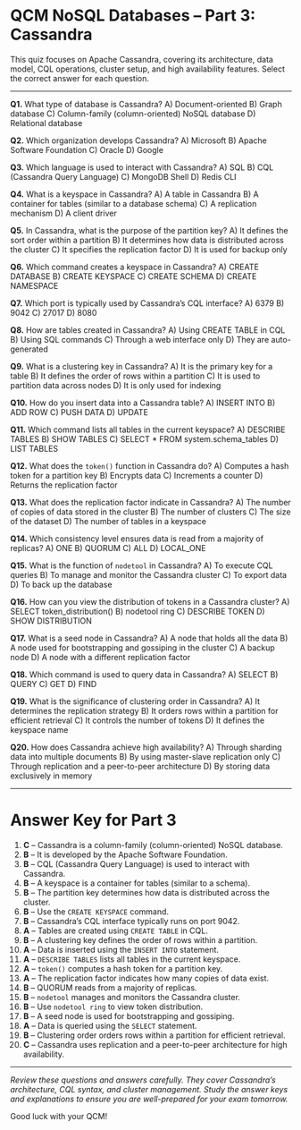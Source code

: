 # QCM NoSQL Databases – Part 3: Cassandra

This quiz focuses on Apache Cassandra, covering its architecture, data model, CQL operations, cluster setup, and high availability features.
Select the correct answer for each question.

---

**Q1.** What type of database is Cassandra?
A) Document-oriented
B) Graph database
C) Column-family (column-oriented) NoSQL database
D) Relational database

**Q2.** Which organization develops Cassandra?
A) Microsoft
B) Apache Software Foundation
C) Oracle
D) Google

**Q3.** Which language is used to interact with Cassandra?
A) SQL
B) CQL (Cassandra Query Language)
C) MongoDB Shell
D) Redis CLI

**Q4.** What is a keyspace in Cassandra?
A) A table in Cassandra
B) A container for tables (similar to a database schema)
C) A replication mechanism
D) A client driver

**Q5.** In Cassandra, what is the purpose of the partition key?
A) It defines the sort order within a partition
B) It determines how data is distributed across the cluster
C) It specifies the replication factor
D) It is used for backup only

**Q6.** Which command creates a keyspace in Cassandra?
A) CREATE DATABASE
B) CREATE KEYSPACE
C) CREATE SCHEMA
D) CREATE NAMESPACE

**Q7.** Which port is typically used by Cassandra’s CQL interface?
A) 6379
B) 9042
C) 27017
D) 8080

**Q8.** How are tables created in Cassandra?
A) Using CREATE TABLE in CQL
B) Using SQL commands
C) Through a web interface only
D) They are auto-generated

**Q9.** What is a clustering key in Cassandra?
A) It is the primary key for a table
B) It defines the order of rows within a partition
C) It is used to partition data across nodes
D) It is only used for indexing

**Q10.** How do you insert data into a Cassandra table?
A) INSERT INTO
B) ADD ROW
C) PUSH DATA
D) UPDATE

**Q11.** Which command lists all tables in the current keyspace?
A) DESCRIBE TABLES
B) SHOW TABLES
C) SELECT \* FROM system.schema_tables
D) LIST TABLES

**Q12.** What does the `token()` function in Cassandra do?
A) Computes a hash token for a partition key
B) Encrypts data
C) Increments a counter
D) Returns the replication factor

**Q13.** What does the replication factor indicate in Cassandra?
A) The number of copies of data stored in the cluster
B) The number of clusters
C) The size of the dataset
D) The number of tables in a keyspace

**Q14.** Which consistency level ensures data is read from a majority of replicas?
A) ONE
B) QUORUM
C) ALL
D) LOCAL_ONE

**Q15.** What is the function of `nodetool` in Cassandra?
A) To execute CQL queries
B) To manage and monitor the Cassandra cluster
C) To export data
D) To back up the database

**Q16.** How can you view the distribution of tokens in a Cassandra cluster?
A) SELECT token_distribution()
B) nodetool ring
C) DESCRIBE TOKEN
D) SHOW DISTRIBUTION

**Q17.** What is a seed node in Cassandra?
A) A node that holds all the data
B) A node used for bootstrapping and gossiping in the cluster
C) A backup node
D) A node with a different replication factor

**Q18.** Which command is used to query data in Cassandra?
A) SELECT
B) QUERY
C) GET
D) FIND

**Q19.** What is the significance of clustering order in Cassandra?
A) It determines the replication strategy
B) It orders rows within a partition for efficient retrieval
C) It controls the number of tokens
D) It defines the keyspace name

**Q20.** How does Cassandra achieve high availability?
A) Through sharding data into multiple documents
B) By using master-slave replication only
C) Through replication and a peer-to-peer architecture
D) By storing data exclusively in memory

---

# Answer Key for Part 3

1. **C** – Cassandra is a column-family (column-oriented) NoSQL database.
2. **B** – It is developed by the Apache Software Foundation.
3. **B** – CQL (Cassandra Query Language) is used to interact with Cassandra.
4. **B** – A keyspace is a container for tables (similar to a schema).
5. **B** – The partition key determines how data is distributed across the cluster.
6. **B** – Use the `CREATE KEYSPACE` command.
7. **B** – Cassandra’s CQL interface typically runs on port 9042.
8. **A** – Tables are created using `CREATE TABLE` in CQL.
9. **B** – A clustering key defines the order of rows within a partition.
10. **A** – Data is inserted using the `INSERT INTO` statement.
11. **A** – `DESCRIBE TABLES` lists all tables in the current keyspace.
12. **A** – `token()` computes a hash token for a partition key.
13. **A** – The replication factor indicates how many copies of data exist.
14. **B** – QUORUM reads from a majority of replicas.
15. **B** – `nodetool` manages and monitors the Cassandra cluster.
16. **B** – Use `nodetool ring` to view token distribution.
17. **B** – A seed node is used for bootstrapping and gossiping.
18. **A** – Data is queried using the `SELECT` statement.
19. **B** – Clustering order orders rows within a partition for efficient retrieval.
20. **C** – Cassandra uses replication and a peer-to-peer architecture for high availability.

---

_Review these questions and answers carefully. They cover Cassandra’s architecture, CQL syntax, and cluster management. Study the answer keys and explanations to ensure you are well-prepared for your exam tomorrow._

Good luck with your QCM!
